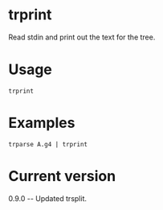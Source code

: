 # trprint

Read stdin and print out the text for the tree.

# Usage

    trprint

# Examples

    trparse A.g4 | trprint

# Current version

0.9.0 -- Updated trsplit.
